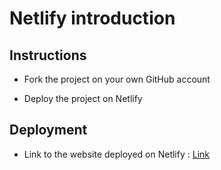 # Netlify introduction

## Instructions

* Fork the project on your own GitHub account

* Deploy the project on Netlify

## Deployment

* Link to the website deployed on Netlify : [Link](https://dazzling-lamarr-cfad49.netlify.app/)
